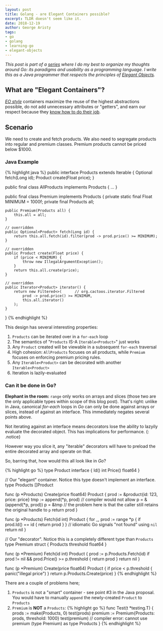 ```yaml
---
layout: post
title: Golang - are Elegant Containers possible?
excerpt: TLDR doesn't seem like it.
date: 2018-12-19
author: George Aristy
tags:
- go
- golang
- learning-go
- elegant-objects
---
```


*This post is part of a [series](/tags/learning-go) where I do my best to organize my thoughts around Go: its paradigms and usability as a programming language. I write this as a Java programmer that respects the principles of [Elegant Objects](https://www.elegantobjects.org/).*

## What are "Elegant Containers"?

[*EO style*](https://www.elegantobjects.org/) containers maximize the reuse of the highest abstractions possible, do not add unnecessary attributes or "getters", and earn our respect because they [know how to do their job](https://martinfowler.com/bliki/TellDontAsk.html).

## Scenario

We need to create and fetch products. We also need to segregate products into regular and premium classes. Premium products cannot be priced below $1000.

### Java Example

{% highlight java %}
public interface Products extends Iterable<Product> {
    Optional<Product> fetch(Long id);
    Product create(Float price);
}

public final class AllProducts implements Products {
    ...
}

public final class Premium implements Products {
    private static final Float MINIMUM = 1000f;
    private final Products all;

    public Premium(Products all) {
        this.all = all;
    }

    // overridden
    public Optional<Product> fetch(Long id) {
        return this.all.fetch(id).filter(prod -> prod.price() >= MINIMUM);
    }

    // overridden
    public Product create(Float price) {
        if (price < MINIMUM) {
            throw new IllegalArgumentException();
        }
        return this.all.create(price);
    }

    // overridden
    public Iterator<Product> iterator() {
        return new Filtered<>(		// org.cactoos.iterator.Filtered
            prod -> prod.price() >= MINIMUM,
            this.all.iterator()
        );
    }
}
{% endhighlight %}

This design has several interesting properties:

1. `Products` can be iterated over in a `for-each` loop
2. The semantics of "`Products` IS-A `Iterable<Product>`" just works
3. Any `Product` created will be viewable in a subsequent `for-each` traversal
4. High cohesion: `AllProducts` focuses on all products, while `Premium` focuses on enforcing premium pricing rules.
5. Any `Iterable<Product>` can be decorated with another `Iterable<Product>`
6. Iteration is lazily-evaluated

### Can it be done in Go?

**Elephant in the room:** `range` only works on arrays and slices (those two are the only applicable types within scope of this blog post). That's right: unlike in Java, canonical *for-each* loops in *Go* can only be done against arrays or slices, instead of against an interface. This immediately negates several points above.

Not iterating against an interface means decorators lose the ability to lazyily evaluate the decorated object. This has implications for performance.
{: .notice}

However way you slice it, any "iterable" decorators will have to preload the entire decorated array and operate on that.

So, barring that, how would this all look like in *Go*?

{% highlight go %}
type Product interface {
	Id() int
	Price() float64
}

// Our "elegant" container. Notice this type doesn't implement an interface.
type Products []Product

func (p *Products) Create(price float64) Product {
	prod := &product{id: 123, price: price}
	tmp := append(*p, prod) // compiler would not allow p = &(append(*p, prod))
	p = &tmp                // the problem here is that the caller still retains the original handle to `p`
	return prod
}

func (p *Products) Fetch(id int) Product {
	for _, prod := range *p {
		if prod.Id() == id {
			return prod
		}
	}
	// idiomatic Go signals "not found" using `nil`
	return nil
}

// Our "decorator". Notice this is a completely different type than `Products`
type Premium struct {
	Products
	threshold float64
}

func (p *Premium) Fetch(id int) Product {
	prod := p.Products.Fetch(id)
	if prod != nil && prod.Price() >= p.threshold {
		return prod
	}
	return nil
}

func (p *Premium) Create(price float64) Product {
	if price < p.threshold {
		panic("illegal price")
	}
	return p.Products.Create(price)
}
{% endhighlight %}

There are a couple of problems here;

1. `Products` is not a "smart" container - see point #3 in the Java proposal. You would have to manually `append` the newly-created `Product` to `Products`
2. `Premium` is **NOT** a `Products`:
{% highlight go %}
func Test(t *testing.T) {
	prods := make(Products, 0)
	test(prods)
	premium := Premium{Products: prods, threshold: 1000}
	test(premium) 	// compiler error: cannot use premium (type Premium) as type Products
}
{% endhighlight %}
